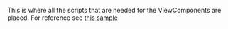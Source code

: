 This is where all the scripts that are needed for the ViewComponents are placed. For reference see [this sample](../../widget-library/README.md)